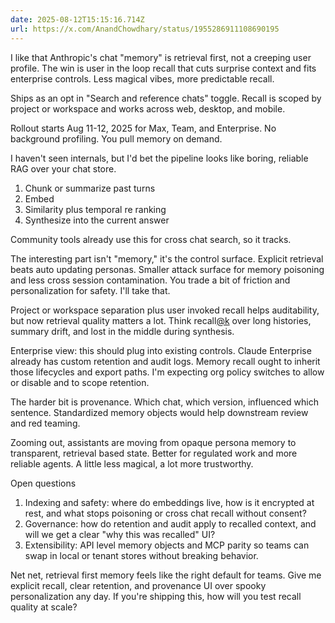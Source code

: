 ```yaml
---
date: 2025-08-12T15:15:16.714Z
url: https://x.com/AnandChowdhary/status/1955286911108690195
---
```


I like that Anthropic's chat "memory" is retrieval first, not a creeping user profile. The win is user in the loop recall that cuts surprise context and fits enterprise controls. Less magical vibes, more predictable recall.  
  
Ships as an opt in "Search and reference chats" toggle. Recall is scoped by project or workspace and works across web, desktop, and mobile.  
  
Rollout starts Aug 11-12, 2025 for Max, Team, and Enterprise. No background profiling. You pull memory on demand.  
  
I haven't seen internals, but I'd bet the pipeline looks like boring, reliable RAG over your chat store.  
  
1) Chunk or summarize past turns  
2) Embed  
3) Similarity plus temporal re ranking  
4) Synthesize into the current answer  
  
Community tools already use this for cross chat search, so it tracks.  
  
The interesting part isn't "memory," it's the control surface. Explicit retrieval beats auto updating personas. Smaller attack surface for memory poisoning and less cross session contamination. You trade a bit of friction and personalization for safety. I'll take that.  
  
Project or workspace separation plus user invoked recall helps auditability, but now retrieval quality matters a lot. Think recall[@k](https://x.com/k) over long histories, summary drift, and lost in the middle during synthesis.  
  
Enterprise view: this should plug into existing controls. Claude Enterprise already has custom retention and audit logs. Memory recall ought to inherit those lifecycles and export paths. I'm expecting org policy switches to allow or disable and to scope retention.  
  
The harder bit is provenance. Which chat, which version, influenced which sentence. Standardized memory objects would help downstream review and red teaming.  
  
Zooming out, assistants are moving from opaque persona memory to transparent, retrieval based state. Better for regulated work and more reliable agents. A little less magical, a lot more trustworthy.  
  
Open questions  
1) Indexing and safety: where do embeddings live, how is it encrypted at rest, and what stops poisoning or cross chat recall without consent?  
2) Governance: how do retention and audit apply to recalled context, and will we get a clear "why this was recalled" UI?  
3) Extensibility: API level memory objects and MCP parity so teams can swap in local or tenant stores without breaking behavior.  
  
Net net, retrieval first memory feels like the right default for teams. Give me explicit recall, clear retention, and provenance UI over spooky personalization any day. If you're shipping this, how will you test recall quality at scale?